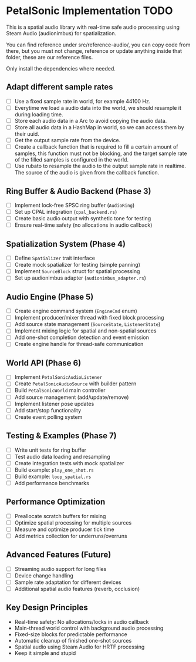# PetalSonic Implementation TODO

This is a spatial audio library with real-time safe audio processing using Steam Audio (audionimbus) for spatialization.

You can find reference under src/reference-audio/, you can copy code from there, but you must not change, reference or update anything inside that folder, these are our reference files.

Only install the dependencies where needed.

## Adapt different sample rates

- [ ] Use a fixed sample rate in world, for example 44100 Hz.
- [ ] Everytime we load a audio data into the world, we should resample it during loading time.
- [ ] Store each audio data in a Arc to avoid copying the audio data.
- [ ] Store all audio data in a HashMap in world, so we can access them by their uuid.
- [ ] Get the output sample rate from the device.
- [ ] Create a callback function that is required to fill a certain amount of samples, this function must not be blocking, and the target sample rate of the filled samples is configured in the world.
- [ ] Use rubato to resample the audio to the output sample rate in realtime. The source of the audio is given from the callback function.

## Ring Buffer & Audio Backend (Phase 3)

- [ ] Implement lock-free SPSC ring buffer (`AudioRing`)
- [ ] Set up CPAL integration (`cpal_backend.rs`)
- [ ] Create basic audio output with synthetic tone for testing
- [ ] Ensure real-time safety (no allocations in audio callback)

## Spatialization System (Phase 4)

- [ ] Define `Spatializer` trait interface
- [ ] Create mock spatializer for testing (simple panning)
- [ ] Implement `SourceBlock` struct for spatial processing
- [ ] Set up audionimbus adapter (`audionimbus_adapter.rs`)

## Audio Engine (Phase 5)

- [ ] Create engine command system (`EngineCmd` enum)
- [ ] Implement producer/mixer thread with fixed block processing
- [ ] Add source state management (`SourceState`, `ListenerState`)
- [ ] Implement mixing logic for spatial and non-spatial sources
- [ ] Add one-shot completion detection and event emission
- [ ] Create engine handle for thread-safe communication

## World API (Phase 6)

- [ ] Implement `PetalSonicAudioListener`
- [ ] Create `PetalSonicAudioSource` with builder pattern
- [ ] Build `PetalSonicWorld` main controller
- [ ] Add source management (add/update/remove)
- [ ] Implement listener pose updates
- [ ] Add start/stop functionality
- [ ] Create event polling system

## Testing & Examples (Phase 7)

- [ ] Write unit tests for ring buffer
- [ ] Test audio data loading and resampling
- [ ] Create integration tests with mock spatializer
- [ ] Build example: `play_one_shot.rs`
- [ ] Build example: `loop_spatial.rs`
- [ ] Add performance benchmarks

## Performance Optimization

- [ ] Preallocate scratch buffers for mixing
- [ ] Optimize spatial processing for multiple sources
- [ ] Measure and optimize producer tick time
- [ ] Add metrics collection for underruns/overruns

## Advanced Features (Future)

- [ ] Streaming audio support for long files
- [ ] Device change handling
- [ ] Sample rate adaptation for different devices
- [ ] Additional spatial audio features (reverb, occlusion)

## Key Design Principles

- Real-time safety: No allocations/locks in audio callback
- Main-thread world control with background audio processing
- Fixed-size blocks for predictable performance
- Automatic cleanup of finished one-shot sources
- Spatial audio using Steam Audio for HRTF processing
- Keep it simple and stupid
